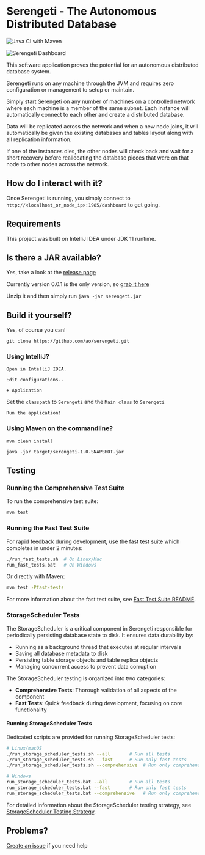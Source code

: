 # Serengeti - The Autonomous Distributed Database

![Java CI with Maven](https://github.com/ao/Serengeti/workflows/Java%20CI%20with%20Maven/badge.svg)

![Serengeti Dashboard](artwork/dash1.png?raw=true "Serengeti Dashboard")

This software application proves the potential for an autonomous distributed database system.

Serengeti runs on any machine through the JVM and requires zero configuration or management to setup or maintain.

Simply start Serengeti on any number of machines on a controlled network where each machine is a member of the same subnet. Each instance will automatically connect to each other and create a distributed database. 

Data will be replicated across the network and when a new node joins, it will automatically be given the existing databases and tables layout along with all replication information.

If one of the instances dies, the other nodes will check back and wait for a short recovery before reallocating the database pieces that were on that node to other nodes across the network.  

## How do I interact with it?
Once Serengeti is running, you simply connect to `http://<localhost_or_node_ip>:1985/dashboard` to get going.

## Requirements
This project was built on IntelliJ IDEA under JDK 11 runtime.

## Is there a JAR available?
Yes, take a look at the [release page](https://github.com/ao/serengeti/releases)

Currently version 0.0.1 is the only version, so [grab it here](https://github.com/ao/serengeti/releases/download/0.0.1/ADD_0.0.1.zip)

Unzip it and then simply run `java -jar serengeti.jar`

## Build it yourself?
Yes, of course you can!

`git clone https://github.com/ao/serengeti.git`

### Using IntelliJ?

`Open in IntelliJ IDEA.`

`Edit configurations..`

`+ Application`

Set the `classpath` to `Serengeti` and the `Main class` to `Serengeti`

`Run the application!`

### Using Maven on the commandline?

`mvn clean install`

`java -jar target/serengeti-1.0-SNAPSHOT.jar`

## Testing

### Running the Comprehensive Test Suite

To run the comprehensive test suite:

```bash
mvn test
```

### Running the Fast Test Suite

For rapid feedback during development, use the fast test suite which completes in under 2 minutes:

```bash
./run_fast_tests.sh  # On Linux/Mac
run_fast_tests.bat   # On Windows
```

Or directly with Maven:

```bash
mvn test -Pfast-tests
```

For more information about the fast test suite, see [Fast Test Suite README](src/test/java/com/ataiva/serengeti/fast/README.md).

### StorageScheduler Tests

The StorageScheduler is a critical component in Serengeti responsible for periodically persisting database state to disk. It ensures data durability by:
- Running as a background thread that executes at regular intervals
- Saving all database metadata to disk
- Persisting table storage objects and table replica objects
- Managing concurrent access to prevent data corruption

The StorageScheduler testing is organized into two categories:
- **Comprehensive Tests**: Thorough validation of all aspects of the component
- **Fast Tests**: Quick feedback during development, focusing on core functionality

#### Running StorageScheduler Tests

Dedicated scripts are provided for running StorageScheduler tests:

```bash
# Linux/macOS
./run_storage_scheduler_tests.sh --all       # Run all tests
./run_storage_scheduler_tests.sh --fast      # Run only fast tests
./run_storage_scheduler_tests.sh --comprehensive  # Run only comprehensive tests

# Windows
run_storage_scheduler_tests.bat --all        # Run all tests
run_storage_scheduler_tests.bat --fast       # Run only fast tests
run_storage_scheduler_tests.bat --comprehensive   # Run only comprehensive tests
```

For detailed information about the StorageScheduler testing strategy, see [StorageScheduler Testing Strategy](docs/testing/StorageSchedulerTestingStrategy.md).

## Problems?
[Create an issue](https://github.com/ao/serengeti/issues/new) if you need help

